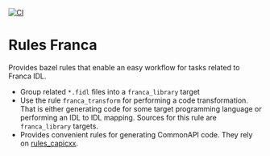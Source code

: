 [![CI](https://github.com/dprogm/rules_franca/actions/workflows/main.yaml/badge.svg)](https://github.com/dprogm/rules_franca/actions/workflows/main.yaml)

# Rules Franca

Provides bazel rules that enable an easy workflow for tasks related to Franca IDL.

* Group related `*.fidl` files into a `franca_library` target
* Use the rule `franca_transform` for performing a code transformation. That is either generating code for some target programming language or performing an IDL to IDL mapping. Sources for this rule are `franca_library` targets.
* Provides convenient rules for generating CommonAPI code. They rely on [rules_capicxx](https://github.com/dprogm/rules_capicxx).